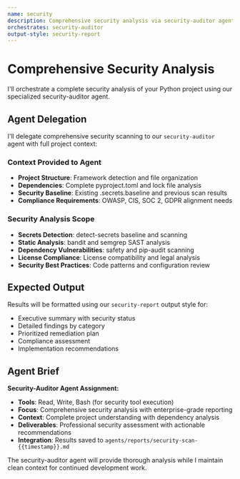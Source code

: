 ```yaml
---
name: security
description: Comprehensive security analysis via security-auditor agent
orchestrates: security-auditor
output-style: security-report
---
```


# Comprehensive Security Analysis

I'll orchestrate a complete security analysis of your Python project using our specialized security-auditor agent.

## Agent Delegation

I'll delegate comprehensive security scanning to our `security-auditor` agent with full project context:

### Context Provided to Agent
- **Project Structure**: Framework detection and file organization
- **Dependencies**: Complete pyproject.toml and lock file analysis  
- **Security Baseline**: Existing .secrets.baseline and previous scan results
- **Compliance Requirements**: OWASP, CIS, SOC 2, GDPR alignment needs

### Security Analysis Scope
- **Secrets Detection**: detect-secrets baseline and scanning
- **Static Analysis**: bandit and semgrep SAST analysis
- **Dependency Vulnerabilities**: safety and pip-audit scanning
- **License Compliance**: License compatibility and legal analysis
- **Security Best Practices**: Code patterns and configuration review

## Expected Output

Results will be formatted using our `security-report` output style for:
- Executive summary with security status
- Detailed findings by category
- Prioritized remediation plan
- Compliance assessment
- Implementation recommendations

## Agent Brief

**Security-Auditor Agent Assignment:**
- **Tools**: Read, Write, Bash (for security tool execution)
- **Focus**: Comprehensive security analysis with enterprise-grade reporting
- **Context**: Complete project understanding with dependency analysis
- **Deliverables**: Professional security assessment with actionable recommendations
- **Integration**: Results saved to `agents/reports/security-scan-{{timestamp}}.md`

The security-auditor agent will provide thorough analysis while I maintain clean context for continued development work.
